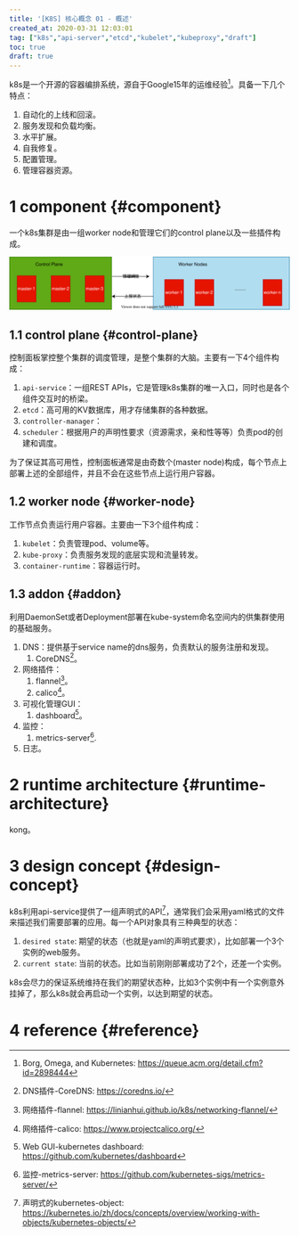 ```yaml
---
title: '[K8S] 核心概念 01 - 概述'
created_at: 2020-03-31 12:03:01
tag: ["k8s","api-server","etcd","kubelet","kubeproxy","draft"]
toc: true
draft: true
---
```


k8s是一个开源的容器编排系统，源自于Google15年的运维经验[^borg]。具备一下几个特点：
1. 自动化的上线和回滚。
2. 服务发现和负载均衡。
3. 水平扩展。
4. 自我修复。
5. 配置管理。
6. 管理容器资源。

# 1 component {#component}

一个k8s集群是由一组worker node和管理它们的control plane以及一些插件构成。

![k8s组件图](k8s-component.svg)

## 1.1 control plane {#control-plane}

控制面板掌控整个集群的调度管理，是整个集群的大脑。主要有一下4个组件构成：
1. `api-service`：一组REST APIs，它是管理k8s集群的唯一入口，同时也是各个组件交互时的桥梁。
2. `etcd`：高可用的KV数据库，用才存储集群的各种数据。
3. `controller-manager`：
4. `scheduler`：根据用户的声明性要求（资源需求，亲和性等等）负责pod的创建和调度。

为了保证其高可用性，控制面板通常是由奇数个(master node)构成，每个节点上部署上述的全部组件，并且不会在这些节点上运行用户容器。

## 1.2 worker node {#worker-node}

工作节点负责运行用户容器。主要由一下3个组件构成：

1. `kubelet`：负责管理pod、volume等。
2. `kube-proxy`：负责服务发现的底层实现和流量转发。
3. `container-runtime`：容器运行时。

## 1.3 addon {#addon} 

利用DaemonSet或者Deployment部署在kube-system命名空间内的供集群使用的基础服务。

1. DNS：提供基于service name的dns服务，负责默认的服务注册和发现。
    1. CoreDNS[^coredns]。 
2. 网络插件：
    1. flannel[^flannel]。 
    2. calico[^calico]。 
4. 可视化管理GUI：
    1. dashboard[^dashboard]。
5. 监控：
    1. metrics-server[^metrics-server]. 
7. 日志。


# 2 runtime architecture {#runtime-architecture}

kong。

# 3 design concept {#design-concept}

k8s利用api-service提供了一组声明式的API[^kubernetes-object]，通常我们会采用yaml格式的文件来描述我们需要部署的应用。每一个API对象具有三种典型的状态：
1. `desired state`: 期望的状态（也就是yaml的声明式要求），比如部署一个3个实例的web服务。
2. `current state`: 当前的状态。比如当前刚刚部署成功了2个，还差一个实例。

k8s会尽力的保证系统维持在我们的期望状态种，比如3个实例中有一个实例意外挂掉了，那么k8s就会再启动一个实例，以达到期望的状态。

# 4 reference {#reference}

[^borg]:Borg, Omega, and Kubernetes: <https://queue.acm.org/detail.cfm?id=2898444>
[^coredns]:DNS插件-CoreDNS: <https://coredns.io/>
[^dashboard]:Web GUI-kubernetes dashboard: <https://github.com/kubernetes/dashboard>
[^calico]:网络插件-calico: <https://www.projectcalico.org/>
[^flannel]:网络插件-flannel: <https://linianhui.github.io/k8s/networking-flannel/>
[^metrics-server]:监控-metrics-server: <https://github.com/kubernetes-sigs/metrics-server/>
[^kubernetes-object]:声明式的kubernetes-object: <https://kubernetes.io/zh/docs/concepts/overview/working-with-objects/kubernetes-objects/>